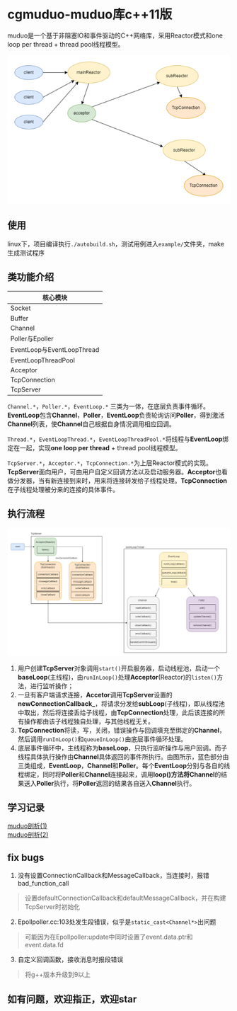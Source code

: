 # cgmuduo-muduo库c++11版

muduo是一个基于非阻塞IO和事件驱动的C++网络库，采用Reactor模式和one loop per thread + thread pool线程模型。  

![jiagou](./img/jiagou.png)  

## 使用

linux下，项目编译执行`./autobuild.sh`，测试用例进入`example/`文件夹，make生成测试程序  
  
## 类功能介绍
| 核心模块                   |
| -------------------------- |
| Socket                     |
| Buffer                     |
| Channel                    |
| Poller与Epoller            |
| EventLoop与EventLoopThread |
| EventLoopThreadPool        |
| Acceptor                   |
| TcpConnection              |
| TcpServer                  |  
  
`Channel.*`，`Poller.*`，`EventLoop.*`  三类为一体，在底层负责事件循环。**EventLoop**包含**Channel**，**Poller**，**EventLoop**负责轮询访问**Poller**，得到激活**Channel**列表，使**Channel**自己根据自身情况调用相应回调。  

`Thread.*`，`EventLoopThread.*`，`EventLoopThreadPool.*`将线程与**EventLoop**绑定在一起，实现**one loop per thread** + thread pool线程模型。  

`TcpServer.*`，`Acceptor.*`，`TcpConnection.*`为上层Reactor模式的实现。**TcpServer**面向用户，可由用户自定义回调方法以及启动服务器。**Acceptor**也看做分发器，当有新连接到来时，用来将连接转发给子线程处理。**TcpConnection**在子线程处理被分来的连接的具体事件。  
  
## 执行流程
![liucheng](./img/liucheng.png)
1. 用户创建**TcpServer**对象调用`start()`开启服务器，启动线程池，启动一个**baseLoop**(主线程)，由`runInLoop()`处理**Acceptor**(Reactor)的`listen()`方法，进行监听操作；
2. 一旦有客户端请求连接，**Accetor**调用**TcpServer**设置的**newConnectionCallback_**，将请求分发给**subLoop**(子线程)，即从线程池中取出，然后将连接丢给子线程，由**TcpConnection**处理，此后该连接的所有操作都由该子线程独自处理，与其他线程无关。
3. **TcpConnection**将读，写，关闭，错误操作与回调填充至绑定的**Channel**，然后调用`runInLoop()`和`queueInLoop()`由底层事件循环处理。
4. 底层事件循环中，主线程称为**baseLoop**，只执行监听操作与用户回调。而子线程具体执行操作由**Channel**具体返回的事件所执行。由图所示，蓝色部分由三类组成，**EventLoop**，**Channel**和**Poller**。每个**EventLoop**分别与各自的线程绑定，同时将**Poller**和**Channel**连接起来，调用**loop()**方法将**Channel**的结果送入**Poller**执行，将**Poller**返回的结果各自送入**Channel**执行。

## 学习记录
[muduo剖析(1)](http://110.42.220.107:8090/archives/muduo%E5%89%96%E6%9E%901)  
[muduo剖析(2)](http://110.42.220.107:8090/archives/muduo%E5%BA%93%E5%89%96%E6%9E%902#muduo%E5%BA%93%E5%89%96%E6%9E%90(2))

## fix bugs

1. 没有设置ConnectionCallback和MessageCallback，当连接时，报错bad_function_call
> 设置defaultConnectionCallback和defaultMessageCallback，并在构建TcpServer时初始化  
2. Epollpoller.cc:103处发生段错误，似乎是`static_cast<Channel*>`出问题
> 可能因为在Epollpoller:update中同时设置了event.data.ptr和event.data.fd  
3. 自定义回调函数，接收消息时报段错误
> 将g++版本升级到9以上

## 如有问题，欢迎指正，欢迎star